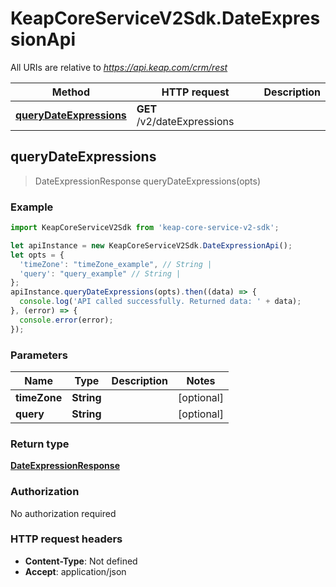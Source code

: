 # KeapCoreServiceV2Sdk.DateExpressionApi

All URIs are relative to *https://api.keap.com/crm/rest*

Method | HTTP request | Description
------------- | ------------- | -------------
[**queryDateExpressions**](DateExpressionApi.md#queryDateExpressions) | **GET** /v2/dateExpressions | 



## queryDateExpressions

> DateExpressionResponse queryDateExpressions(opts)



### Example

```javascript
import KeapCoreServiceV2Sdk from 'keap-core-service-v2-sdk';

let apiInstance = new KeapCoreServiceV2Sdk.DateExpressionApi();
let opts = {
  'timeZone': "timeZone_example", // String | 
  'query': "query_example" // String | 
};
apiInstance.queryDateExpressions(opts).then((data) => {
  console.log('API called successfully. Returned data: ' + data);
}, (error) => {
  console.error(error);
});

```

### Parameters


Name | Type | Description  | Notes
------------- | ------------- | ------------- | -------------
 **timeZone** | **String**|  | [optional] 
 **query** | **String**|  | [optional] 

### Return type

[**DateExpressionResponse**](DateExpressionResponse.md)

### Authorization

No authorization required

### HTTP request headers

- **Content-Type**: Not defined
- **Accept**: application/json

